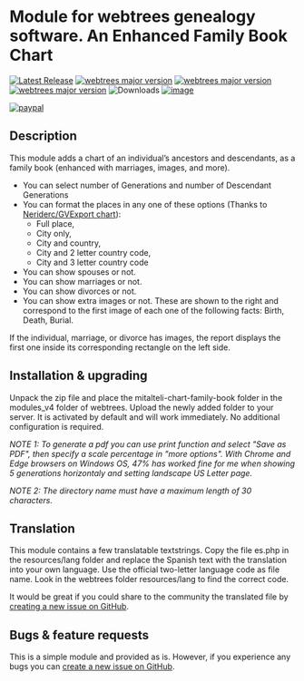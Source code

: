 Module for webtrees genealogy software. An Enhanced Family Book Chart 
=====================================================================

[![Latest Release](https://img.shields.io/github/release/elysch/webtrees-mitalteli-chart-family-book.svg)][1]
[![webtrees major version](https://img.shields.io/badge/webtrees-v2.0.x-green)][2]
[![webtrees major version](https://img.shields.io/badge/webtrees-v2.1.x-green)][2]
[![webtrees major version](https://img.shields.io/badge/webtrees-v2.2.x-green)][2]
![Downloads](https://img.shields.io/github/downloads/elysch/webtrees-mitalteli-chart-family-book/total.svg)
[![image](https://img.shields.io/github/downloads/elysch/webtrees-mitalteli-chart-family-book/latest/total)][1]

[![paypal](https://www.paypalobjects.com/en_US/i/btn/btn_donateCC_LG.gif)](https://www.paypal.com/donate/?business=EU37HN97QD9EU&no_recurring=0&currency_code=MXN)

Description
------------
This module adds a chart of an individual’s ancestors and descendants, as a family book (enhanced with marriages, images, and more).

* You can select number of Generations and number of Descendant Generations
* You can format the places in any one of these options (Thanks to [Neriderc/GVExport chart](https://github.com/Neriderc/GVExport)):
   * Full place,
   * City only,
   * City and country,
   * City and 2 letter country code,
   * City and 3 letter country code 
* You can show spouses   or not.
* You can show marriages or not.
* You can show divorces  or not.
* You can show extra images or not. These are shown to the right and correspond to the first image of each one of the following facts: Birth, Death, Burial.

If the individual, marriage, or divorce has images, the report displays the first one inside its corresponding rectangle on the left side.

Installation & upgrading
------------------------
Unpack the zip file and place the mitalteli-chart-family-book folder in the modules_v4 folder of webtrees. Upload the newly added folder to your server. It is activated by default and will work immediately. No additional configuration is required.

*NOTE 1: To generate a pdf you can use print function and select "Save as PDF", then specify a scale percentage in "more options". With Chrome and Edge browsers on Windows OS, 47% has worked fine for me when showing 5 generations horizontaly and setting landscape US Letter page.*

*NOTE 2: The directory name must have a maximum length of 30 characters.*

Translation
-----------
This module contains a few translatable textstrings. Copy the file es.php in the resources/lang folder and replace the Spanish text with the translation into your own language. Use the official two-letter language code as file name. Look in the webtrees folder resources/lang to find the correct code.

It would be great if you could share to the community the translated file by [creating a new issue on GitHub][3].

Bugs & feature requests
-------------------------
This is a simple module and provided as is. However, if you experience any bugs you can [create a new issue on GitHub][3]. 

 [1]: https://github.com/elysch/webtrees-mitalteli-chart-family-book/releases/latest
 [2]: https://webtrees.github.io/download
 [3]: https://github.com/elysch/webtrees-mitalteli-chart-family-book/issues?state=open
